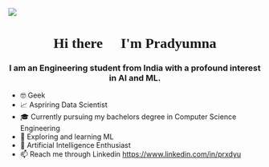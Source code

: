 ![](https://github.com/prxdyu/prxdyu/blob/main/apex_pradyu.gif)
 <h1 align="center" style="font-family:verdana;">Hi there 👋 I'm Pradyumna</h1>
<h3 align="center">I am an Engineering student from India with a profound interest in AI and ML.</h3>


- 🤓 Geek
- 📈 Aspriring Data Scientist
- 🎓 Currently pursuing my bachelors degree in Computer Science Engineering
- 🤖 Exploring and learning ML
- 🧠 Artificial Intelligence Enthusiast
- 📫 Reach me through Linkedin https://www.linkedin.com/in/prxdyu
